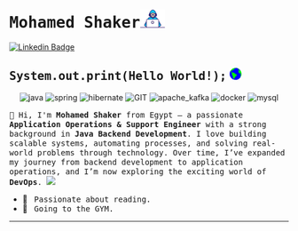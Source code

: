 # <samp>Mohamed Shaker</samp><img src="https://github.com/mohamedshaker9/mohamedshaker9/blob/main/assets/developer.gif" width="45px">

[![Linkedin Badge](https://img.shields.io/badge/LinkedIn-%230077B5.svg?&style=flat-square&logo=linkedin&logoColor=white&color=071A2C&link=https://www.linkedin.com/in/mshaker98//)](https://www.linkedin.com/in/mshaker98/)

## <samp>System.out.print(Hello World!);</samp> <img src="https://github.com/mohamedshaker9/mohamedshaker9/blob/main/assets/earth.gif" width="22px">
<p align="center">
<img src="https://www.vectorlogo.zone/logos/java/java-horizontal.svg" alt="java" width="90" height="55"/>
      <img src="https://www.vectorlogo.zone/logos/springio/springio-ar21.svg" alt="spring" width="100" height="65"/> 
      <img src="https://www.vectorlogo.zone/logos/hibernate/hibernate-ar21.svg" alt="hibernate" width="120" height="75"/>
       <img src="https://www.vectorlogo.zone/logos/git-scm/git-scm-ar21.svg" alt="GIT" width="90" height="55"/>
      <img src="https://www.vectorlogo.zone/logos/apache_kafka/apache_kafka-ar21.svg" alt="apache_kafka" width="100" height="70"/> 
      <img src="https://www.vectorlogo.zone/logos/docker/docker-ar21.svg" alt="docker" width="110" height="65"/>
      <img src="https://www.vectorlogo.zone/logos/mysql/mysql-ar21.svg" alt="mysql" width="120" height="75"/>
<p>
  <samp>
    👋 Hi, I'm <b>Mohamed Shaker</b> from Egypt — a passionate <b>Application Operations & Support Engineer</b> with a strong background in <b>Java Backend Development</b>.  
    I love building scalable systems, automating processes, and solving real-world problems through technology.  
    Over time, I’ve expanded my journey from backend development to application operations, and I’m now exploring the exciting world of <b>DevOps</b>.  
  </samp>
  <img src="https://media.giphy.com/media/WUlplcMpOCEmTGBtBW/giphy.gif" width="30">
</p>

- 📖 &nbsp; <samp>Passionate about reading.</samp>
- 👟 &nbsp; <samp>Going to the GYM.</samp>
---
